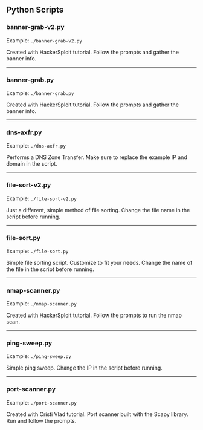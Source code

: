 ## Python Scripts

### banner-grab-v2.py

Example: `./banner-grab-v2.py`

Created with HackerSploit tutorial. Follow the prompts and gather the banner info.

***

### banner-grab.py

Example: `./banner-grab.py`

Created with HackerSploit tutorial. Follow the prompts and gather the banner info.

***

### dns-axfr.py

Example: `./dns-axfr.py`

Performs a DNS Zone Transfer. Make sure to replace the example IP and domain in the script.

***

### file-sort-v2.py

Example: `./file-sort-v2.py`

Just a different, simple method of file sorting. Change the file name in the script before running.

***

### file-sort.py

Example: `./file-sort.py`

Simple file sorting script. Customize to fit your needs. Change the name of the file in the script before running.

***

### nmap-scanner.py

Example: `./nmap-scanner.py`

Created with HackerSploit tutorial. Follow the prompts to run the nmap scan.

***

### ping-sweep.py

Example: `./ping-sweep.py`

Simple ping sweep. Change the IP in the script before running.

***

### port-scanner.py

Example: `./port-scanner.py`

Created with Cristi Vlad tutorial. Port scanner built with the Scapy library. Run and follow the prompts.

